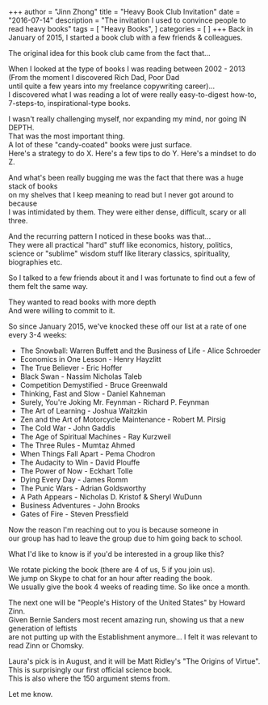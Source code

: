 +++
author = "Jinn Zhong"
title = "Heavy Book Club Invitation"
date = "2016-07-14"
description = "The invitation I used to convince people to read heavy books"
tags = [
    "Heavy Books",
]
categories = [
]
+++
Back in January of 2015, I started a book club with a few friends & colleagues.

The original idea for this book club came from the fact that...

When I looked at the type of books I was reading between 2002 - 2013  
(From the moment I discovered Rich Dad, Poor Dad  
until quite a few years into my freelance copywriting career)...  
I discovered what I was reading a lot of were really easy-to-digest how-to,   
7-steps-to, inspirational-type books.  

I wasn't really challenging myself, nor expanding my mind, nor going IN DEPTH.  
That was the most important thing.  
A lot of these "candy-coated" books were just surface.  
Here's a strategy to do X. Here's a few tips to do Y. Here's a mindset to do Z.  

And what's been really bugging me was the fact that there was a huge stack of books  
on my shelves that I keep meaning to read but I never got around to because  
I was intimidated by them. They were either dense, difficult, scary or all three.  

And the recurring pattern I noticed in these books was that...  
They were all practical "hard" stuff like economics, history, politics,  
science or "sublime" wisdom stuff like literary classics, spirituality, biographies etc.  

So I talked to a few friends about it and I was fortunate to find out a few of them felt the same way.  

They wanted to read books with more depth  
And were willing to commit to it.  

So since January 2015, we've knocked these off our list at a rate of one every 3-4 weeks:  

* The Snowball: Warren Buffett and the Business of Life - Alice Schroeder
* Economics in One Lesson - Henry Hayzlitt
* The True Believer - Eric Hoffer
* Black Swan - Nassim Nicholas Taleb
* Competition Demystified - Bruce Greenwald
* Thinking, Fast and Slow - Daniel Kahneman
* Surely, You're Joking Mr. Feynman - Richard P. Feynman
* The Art of Learning - Joshua Waitzkin
* Zen and the Art of Motorcycle Maintenance - Robert M. Pirsig
* The Cold War - John Gaddis
* The Age of Spiritual Machines - Ray Kurzweil
* The Three Rules - Mumtaz Ahmed
* When Things Fall Apart - Pema Chodron 
* The Audacity to Win - David Plouffe
* The Power of Now - Eckhart Tolle
* Dying Every Day - James Romm
* The Punic Wars - Adrian Goldsworthy
* A Path Appears - Nicholas D. Kristof & Sheryl WuDunn
* Business Adventures - John Brooks
* Gates of Fire - Steven Pressfield

Now the reason I'm reaching out to you is because someone in  
our group has had to leave the group due to him going back to school.  

What I'd like to know is if you'd be interested in a group like this?  

We rotate picking the book (there are 4 of us, 5 if you join us).  
We jump on Skype to chat for an hour after reading the book.  
We usually give the book 4 weeks of reading time. So like once a month.  

The next one will be "People's History of the United States" by Howard Zinn.  
Given Bernie Sanders most recent amazing run, showing us that a new generation of leftists   
are not putting up with the Establishment anymore... I felt it was relevant to read Zinn or Chomsky.  

Laura's pick is in August, and it will be Matt Ridley's "The Origins of Virtue".  
This is surprisingly our first official science book.  
This is also where the 150 argument stems from.  

Let me know.

